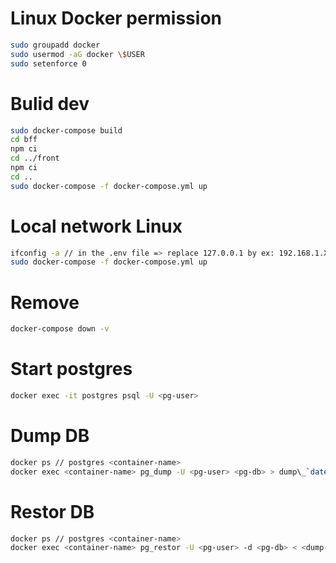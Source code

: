 # Linux Docker permission

```bash
sudo groupadd docker
sudo usermod -aG docker \$USER
sudo setenforce 0
```

# Bulid dev

```bash
sudo docker-compose build
cd bff
npm ci
cd ../front
npm ci
cd ..
sudo docker-compose -f docker-compose.yml up
```

# Local network Linux

```bash
ifconfig -a // in the .env file => replace 127.0.0.1 by ex: 192.168.1.XX
sudo docker-compose -f docker-compose.yml up
```

# Remove

```bash
docker-compose down -v
```

# Start postgres

```bash
docker exec -it postgres psql -U <pg-user>
```

# Dump DB

```bash
docker ps // postgres <container-name>
docker exec <container-name> pg_dump -U <pg-user> <pg-db> > dump\_`date +%d-%m-%Y*%H-%M-%S`.sql
```

# Restor DB

```bash
docker ps // postgres <container-name>
docker exec <container-name> pg_restor -U <pg-user> -d <pg-db> < <dump-file-name>.sql
```
